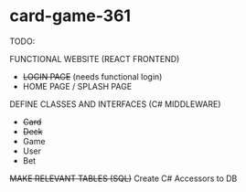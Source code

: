 # card-game-361
TODO:

FUNCTIONAL WEBSITE (REACT FRONTEND)
- ~~LOGIN PAGE~~ (needs functional login)
- HOME PAGE / SPLASH PAGE
  
DEFINE CLASSES AND INTERFACES (C# MIDDLEWARE)
- ~~Card~~
- ~~Deck~~
- Game
- User
- Bet 

~~MAKE RELEVANT TABLES (SQL)~~
Create C# Accessors to DB
